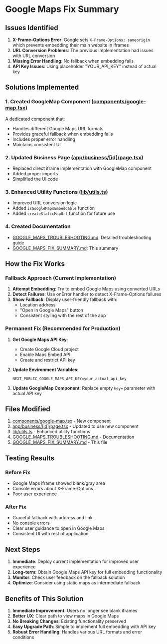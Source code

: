 # Google Maps Fix Summary

## Issues Identified

1. **X-Frame-Options Error**: Google sets `X-Frame-Options: sameorigin` which prevents embedding their main website in iframes
2. **URL Conversion Problems**: The previous implementation had issues with URL conversion
3. **Missing Error Handling**: No fallback when embedding fails
4. **API Key Issues**: Using placeholder "YOUR_API_KEY" instead of actual key

## Solutions Implemented

### 1. Created GoogleMap Component ([components/google-map.tsx](file:///c%3A/Users/User/OneDrive/Desktop/giya/components/google-map.tsx))

A dedicated component that:
- Handles different Google Maps URL formats
- Provides graceful fallback when embedding fails
- Includes proper error handling
- Maintains consistent UI

### 2. Updated Business Page ([app/business/[id]/page.tsx](file:///c%3A/Users/User/OneDrive/Desktop/giya/app/business/%5Bid%5D/page.tsx))

- Replaced direct iframe implementation with GoogleMap component
- Added proper imports
- Simplified the UI code

### 3. Enhanced Utility Functions ([lib/utils.ts](file:///c%3A/Users/User/OneDrive/Desktop/giya/lib/utils.ts))

- Improved URL conversion logic
- Added `isGoogleMapsEmbeddable` function
- Added `createStaticMapUrl` function for future use

### 4. Created Documentation

- [GOOGLE_MAPS_TROUBLESHOOTING.md](file:///c%3A/Users/User/OneDrive/Desktop/giya/GOOGLE_MAPS_TROUBLESHOOTING.md): Detailed troubleshooting guide
- [GOOGLE_MAPS_FIX_SUMMARY.md](file:///c%3A/Users/User/OneDrive/Desktop/giya/GOOGLE_MAPS_FIX_SUMMARY.md): This summary

## How the Fix Works

### Fallback Approach (Current Implementation)

1. **Attempt Embedding**: Try to embed Google Maps using converted URLs
2. **Detect Failures**: Use onError handler to detect X-Frame-Options failures
3. **Show Fallback**: Display user-friendly fallback with:
   - Location address
   - "Open in Google Maps" button
   - Consistent styling with the rest of the app

### Permanent Fix (Recommended for Production)

1. **Get Google Maps API Key**:
   - Create Google Cloud project
   - Enable Maps Embed API
   - Create and restrict API key

2. **Update Environment Variables**:
   ```
   NEXT_PUBLIC_GOOGLE_MAPS_API_KEY=your_actual_api_key
   ```

3. **Update GoogleMap Component**:
   Replace empty `key=` parameter with actual API key

## Files Modified

1. [components/google-map.tsx](file:///c%3A/Users/User/OneDrive/Desktop/giya/components/google-map.tsx) - New component
2. [app/business/[id]/page.tsx](file:///c%3A/Users/User/OneDrive/Desktop/giya/app/business/%5Bid%5D/page.tsx) - Updated to use new component
3. [lib/utils.ts](file:///c%3A/Users/User/OneDrive/Desktop/giya/lib/utils.ts) - Enhanced utility functions
4. [GOOGLE_MAPS_TROUBLESHOOTING.md](file:///c%3A/Users/User/OneDrive/Desktop/giya/GOOGLE_MAPS_TROUBLESHOOTING.md) - Documentation
5. [GOOGLE_MAPS_FIX_SUMMARY.md](file:///c%3A/Users/User/OneDrive/Desktop/giya/GOOGLE_MAPS_FIX_SUMMARY.md) - This file

## Testing Results

### Before Fix
- Google Maps iframe showed blank/gray area
- Console errors about X-Frame-Options
- Poor user experience

### After Fix
- Graceful fallback with address and link
- No console errors
- Clear user guidance to open in Google Maps
- Consistent UI with rest of application

## Next Steps

1. **Immediate**: Deploy current implementation for improved user experience
2. **Long-term**: Obtain Google Maps API key for full embedding functionality
3. **Monitor**: Check user feedback on the fallback solution
4. **Optimize**: Consider using static maps as intermediate fallback

## Benefits of This Solution

1. **Immediate Improvement**: Users no longer see blank iframes
2. **Better UX**: Clear path to view maps in Google Maps
3. **No Breaking Changes**: Existing functionality preserved
4. **Easy Upgrade Path**: Simple to implement full embedding with API key
5. **Robust Error Handling**: Handles various URL formats and error conditions